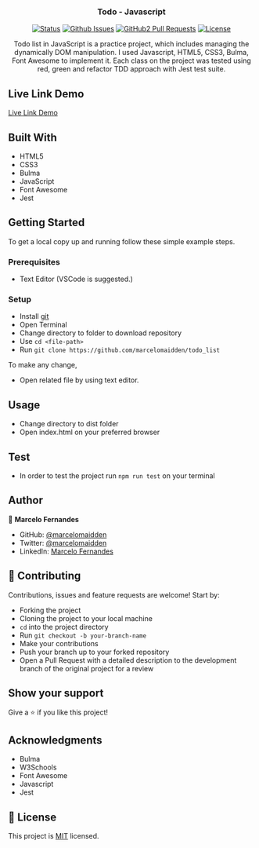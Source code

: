 <h3 align="center">Todo - Javascript</h3>

<div align="center">

[![Status](https://img.shields.io/badge/status-active-success.svg)](https://github.com/marcelomaidden/todo_list)
[![Github Issues](https://img.shields.io/badge/GitHub-Issues-orange)](https://github.com/marcelomaidden/todo_list/issues)
[![GitHub2 Pull Requests](https://img.shields.io/badge/GitHub-Pull%20Requests-blue)](https://github.com/marcelomaidden/todo_list/pulls)
[![License](https://img.shields.io/badge/license-MIT-blue.svg)](/LICENSE)
</div>
<p align="center">Todo list in JavaScript is a practice project, which includes managing the dynamically DOM manipulation. I used Javascript, HTML5, CSS3, Bulma, Font Awesome to implement it.
Each class on the project was tested using red, green and refactor TDD approach with Jest test suite.</p>


## Live Link Demo

[Live Link Demo](https://marcelomaidden.github.io/todo_list/)

## Built With

- HTML5
- CSS3
- Bulma
- JavaScript
- Font Awesome
- Jest


## Getting Started

To get a local copy up and running follow these simple example steps.

### Prerequisites

- Text Editor (VSCode is suggested.)


### Setup

- Install [git](https://git-scm.com/downloads)
- Open Terminal
- Change directory to folder to download repository
- Use `cd <file-path>`
- Run `git clone https://github.com/marcelomaidden/todo_list`



To make any change,

- Open related file by using text editor.

## Usage

  - Change directory to dist folder
  - Open index.html on your preferred browser

## Test

  - In order to test the project run `npm run test` on your terminal

## Author

👤  **Marcelo Fernandes**

- GitHub: [@marcelomaidden](https://github.com/marcelomaidden)
- Twitter: [@marcelomaidden](https://twitter.com/marcelomaidden)
- LinkedIn: [Marcelo Fernandes](https://linkedin.com/in/marcelofernandesdearaujo) 
## 🤝 Contributing

Contributions, issues and feature requests are welcome! Start by:

- Forking the project
- Cloning the project to your local machine
- `cd` into the project directory
- Run `git checkout -b your-branch-name`
- Make your contributions
- Push your branch up to your forked repository
- Open a Pull Request with a detailed description to the development branch of the original project for a review


## Show your support

Give a ⭐️ if you like this project!

## Acknowledgments

- Bulma
- W3Schools
- Font Awesome
- Javascript
- Jest

## 📝 License

This project is [MIT](LICENSE) licensed.
